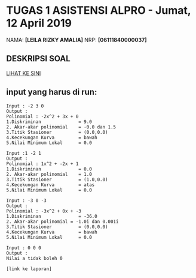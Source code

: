 # TUGAS 1 ASISTENSI ALPRO - Jumat, 12 April 2019
NAMA: **[LEILA RIZKY AMALIA]**
NRP: **[06111840000037]**

## DESKRIPSI SOAL
[LIHAT KE SINI](https://github.com/asistensi-matematika/tugas1/blob/master/readme.ipynb)


## input yang harus di run:
~~~~
Input : -2 3 0
Output :
Polinomial : -2x^2 + 3x + 0
1.Diskriminan              = 9.0
2. Akar-akar polinomial    = -0.0 dan 1.5
3.Titik Stasioner          = (0.0,0.0)
4.Kecekungan Kurva         = bawah 
5.Nilai Minimum Lokal      = 0.0

Input :1 -2 1
Output :
Polinomial : 1x^2 + -2x + 1
1.Diskriminan              = 0.0
2. Akar-akar polinomial    = 1.0
3.Titik Stasioner          = (1.0,0.0)
4.Kecekungan Kurva         = atas 
5.Nilai Minimum Lokal      = 0.0

Input : -3 0 -3
Output :
Polinomial : -3x^2 + 0x + -3
1.Diskriminan              = -36.0
2. Akar-akar polinomial = -1.0i dan 0.001i
3.Titik Stasioner          = (0.0,0.0)
4.Kecekungan Kurva         = bawah 
5.Nilai Minimum Lokal      = 0.0

Input : 0 0 0
Output :
Nilai a tidak boleh 0

[link ke laporan]
